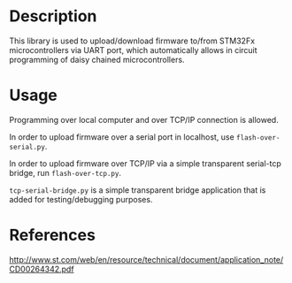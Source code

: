 # Description

This library is used to upload/download firmware to/from STM32Fx microcontrollers 
via UART port, which automatically allows in circuit programming of daisy chained 
microcontrollers. 

# Usage 

Programming over local computer and over TCP/IP connection is allowed.

In order to upload firmware over a serial port in localhost, use `flash-over-serial.py`. 

In order to upload firmware over TCP/IP via a simple transparent serial-tcp bridge, run `flash-over-tcp.py`. 

`tcp-serial-bridge.py` is a simple transparent bridge application that is added for testing/debugging purposes.


# References

http://www.st.com/web/en/resource/technical/document/application_note/CD00264342.pdf
